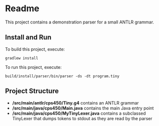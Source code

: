 # Readme

This project contains a demonstration parser for a small ANTLR grammar.

## Install and Run

To build this project, execute:

```
gradlew install
```


To run this project, execute:

```
build/install/parser/bin/parser -ds -dt program.tiny
```

## Project Structure

* **/src/main/antlr/cps450/Tiny.g4** contains an ANTLR grammar
* **/src/main/java/cps450/Main.java** contains the main Java entry point
* **/src/main/java/cps450/MyTinyLexer.java** contains a subclassed TinyLexer that dumps tokens to stdout as they are read by the parser

